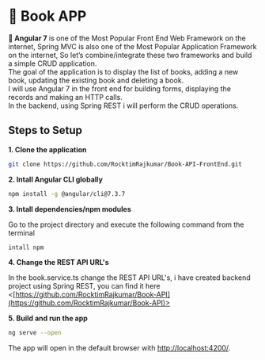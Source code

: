 # &#x1F4D8; Book APP
**&#x1F534; Angular 7** is one of the Most Popular Front End Web Framework on the internet, Spring MVC is also one of the Most Popular Application Framework on the internet, So let’s combine/integrate these two frameworks and build a simple CRUD application.  
The goal of the application is to display the list of books, adding a new book, updating the existing book and deleting a book.  
I will use Angular 7 in the front end for building forms, displaying the records and making an HTTP calls.  
In the backend, using Spring REST i will perform the CRUD operations.



## Steps to Setup

**1. Clone the application**

```bash
git clone https://github.com/RocktimRajkumar/Book-API-FrontEnd.git
```

**2. Intall Angular CLI globally**

```bash
npm install -g @angular/cli@7.3.7
```

**3. Intall dependencies/npm modules**

Go to the project directory and execute the following command from the terminal

```bash
intall npm
```

**4. Change the REST API URL's**

In the book.service.ts change the REST API URL's, i have created backend project using Spring REST, you can find it here <[https://github.com/RocktimRajkumar/Book-API](https://github.com/RocktimRajkumar/Book-API)>

**5. Build and run the app**

```bash
ng serve --open
```

The app will open in the default browser with <http://localhost:4200/>.